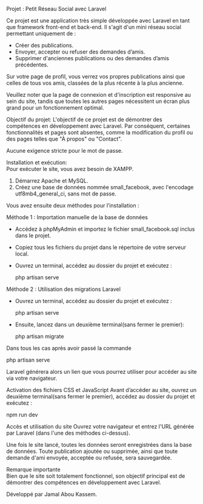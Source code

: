 Projet : Petit Réseau Social avec Laravel  

Ce projet est une application très simple développée avec Laravel en tant que framework front-end et back-end. Il s'agit d'un mini réseau social permettant uniquement de :  
- Créer des publications.  
- Envoyer, accepter ou refuser des demandes d’amis.  
- Supprimer d'anciennes publications ou des demandes d’amis précédentes.  

Sur votre page de profil, vous verrez vos propres publications ainsi que celles de tous vos amis, classées de la plus récente à la plus ancienne.  

Veuillez noter que la page de connexion et d'inscription est responsive au sein du site, tandis que toutes les autres pages nécessitent un écran plus grand pour un fonctionnement optimal.

Objectif du projet:
L'objectif de ce projet est de démontrer des compétences en développement avec Laravel. Par conséquent, certaines fonctionnalités et pages sont absentes, comme la modification du profil ou des pages telles que "À propos" ou "Contact".  

Aucune exigence stricte pour le mot de passe.  

Installation et exécution:  
Pour exécuter le site, vous avez besoin de  XAMPP.  

1. Démarrez Apache et MySQL.  
2. Créez une base de données nommée small_facebook, avec l'encodage utf8mb4_general_ci, sans mot de passe.  

Vous avez ensuite deux méthodes pour l’installation :  

Méthode 1 : Importation manuelle de la base de données
- Accédez à phpMyAdmin et importez le fichier small_facebook.sql inclus dans le projet.  
- Copiez tous les fichiers du projet dans le répertoire de votre serveur local.  
- Ouvrez un terminal, accédez au dossier du projet et exécutez :  

  php artisan serve

Méthode 2 : Utilisation des migrations Laravel
- Ouvrez un terminal, accédez au dossier du projet et exécutez :  

  php artisan serve

- Ensuite, lancez dans un deuxième terminal(sans fermer le premier):  

  php artisan migrate

 Dans tous les cas après avoir passé la commande

  php artisan serve

Laravel générera alors un lien que vous pourrez utiliser pour accéder au site via votre navigateur.  

Activation des fichiers CSS et JavaScript
Avant d’accéder au site, ouvrez un deuxième terminal(sans fermer le premier), accédez au dossier du projet et exécutez :  

npm run dev

Accès et utilisation du site
Ouvrez votre navigateur et entrez l'URL générée par Laravel (dans l'une des méthodes ci-dessus).  


Une fois le site lancé, toutes les données seront enregistrées dans la base de données. Toute publication ajoutée ou supprimée, ainsi que toute demande d'ami envoyée, acceptée ou refusée, sera sauvegardée.  

Remarque importante  
Bien que le site soit totalement fonctionnel, son objectif principal est de démontrer des compétences en développement avec Laravel.  

Développé par Jamal Abou Kassem.

